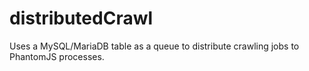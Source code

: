 # distributedCrawl
Uses a MySQL/MariaDB table as a queue to distribute crawling jobs to PhantomJS processes.
